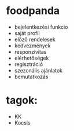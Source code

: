 # foodpanda
- bejelentkezési funkcio
- saját profil
- előző rendelesek
- kedvezmények
- responzivitas
- elérhetőségek
- regisztráció
- szezonális ajánlatok
- bemutatkozás

# tagok:
- KK
- Kocsis
